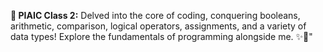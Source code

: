 
**🎄 PIAIC Class 2:** 
Delved into the core of coding, conquering booleans, arithmetic, comparison, logical operators, assignments, and a variety of data types! Explore the fundamentals of programming alongside me. ✨🎉"

